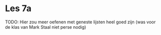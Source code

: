 # Les 7a

TODO: Hier zou meer oefenen met geneste lijsten heel goed zijn \(was voor de klas van Mark Staal niet perse nodig\)

